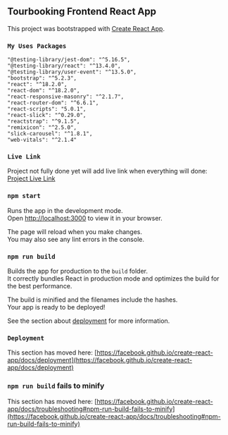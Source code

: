 ## Tourbooking Frontend React App

This project was bootstrapped with [Create React App](https://github.com/facebook/create-react-app).

### `My Uses Packages`
    "@testing-library/jest-dom": "^5.16.5",
    "@testing-library/react": "^13.4.0",
    "@testing-library/user-event": "^13.5.0",
    "bootstrap": "^5.2.3",
    "react": "^18.2.0",
    "react-dom": "^18.2.0",
    "react-responsive-masonry": "^2.1.7",
    "react-router-dom": "^6.6.1",
    "react-scripts": "5.0.1",
    "react-slick": "^0.29.0",
    "reactstrap": "^9.1.5",
    "remixicon": "^2.5.0",
    "slick-carousel": "^1.8.1",
    "web-vitals": "^2.1.4"


### `Live Link`
Project not fully done yet will add live link when everything will done:  [Project Live Link](https://tour-book01-frontend.onrender.com/) 


### `npm start`

Runs the app in the development mode.\
Open [http://localhost:3000](http://localhost:3000) to view it in your browser.

The page will reload when you make changes.\
You may also see any lint errors in the console.

 


### `npm run build`

Builds the app for production to the `build` folder.\
It correctly bundles React in production mode and optimizes the build for the best performance.

The build is minified and the filenames include the hashes.\
Your app is ready to be deployed!

See the section about [deployment](https://facebook.github.io/create-react-app/docs/deployment) for more information.



### `Deployment`

This section has moved here: [https://facebook.github.io/create-react-app/docs/deployment](https://facebook.github.io/create-react-app/docs/deployment)

### `npm run build` fails to minify

This section has moved here: [https://facebook.github.io/create-react-app/docs/troubleshooting#npm-run-build-fails-to-minify](https://facebook.github.io/create-react-app/docs/troubleshooting#npm-run-build-fails-to-minify)

